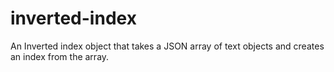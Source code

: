 # inverted-index
An Inverted index object that takes a JSON array of text objects and creates an index from the array.
